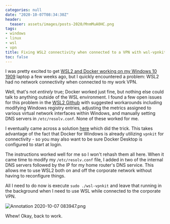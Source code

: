 ```yaml
---
categories: null
date: "2020-10-07T08:34:30Z"
header:
  teaser: assets/images/posts-2020/MnmMuA0HC.png
tags:
- windows
- linux
- wsl
- vpn
title: Fixing WSL2 connectivity when connected to a VPN with wsl-vpnkit
toc: false
---
```


I was pretty excited to get [WSL2 and Docker working on my Windows 10 1909](/docker-on-windows-10-with-wsl2) laptop a few weeks ago, but I quickly encountered a problem: WSL2 had no network connectivity when connected to my work VPN. 

Well, that's not *entirely* true; Docker worked just fine, but nothing else could talk to anything outside of the WSL environment. I found a few open issues for this problem in the [WSL2 Github](https://github.com/microsoft/WSL/issues?q=is%3Aissue+is%3Aopen+VPN) with suggested workarounds including modifying Windows registry entries, adjusting the metrics assigned to various virtual network interfaces within Windows, and manually setting DNS servers in `/etc/resolv.conf`. None of these worked for me.

I eventually came across a solution [here](https://github.com/sakai135/wsl-vpnkit) which did the trick. This takes advantage of the fact that Docker for Windows is already utilizing `vpnkit` for connectivity - so you may also want to be sure Docker Desktop is configured to start at login.

The instructions worked well for me so I won't rehash them all here. When it came time to modify my `/etc/resolv.conf` file, I added in two of the internal DNS servers followed by the IP for my home router's DNS service. This allows me to use WSL2 both on and off the corporate network without having to reconfigure things. 

All I need to do now is execute `sudo ./wsl-vpnkit` and leave that running in the background when I need to use WSL while connected to the corporate VPN. 


![Annotation 2020-10-07 083947.png](/images/posts-2020/MnmMuA0HC.png)

Whew! Okay, back to work.

